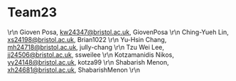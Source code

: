 # Team23
<name>       <email>                <username>  \r\n
Gioven Posa, kw24347@bristol.ac.uk,  GiovenPosa  \r\n
Ching-Yueh Lin, xs24198@bristol.ac.uk, Brian1022  \r\n
Yu-Hsin Chang, mh24718@bristol.ac.uk,  jully-chang  \r\n
Tzu Wei Lee, jj24506@bristol.ac.uk,  ssweilee  \r\n
Kotzamanidis Nikos, yy24148@bristol.ac.uk,  kotza99  \r\n
Shabarish Menon, xh24681@bristol.ac.uk,  ShabarishMenon  \r\n